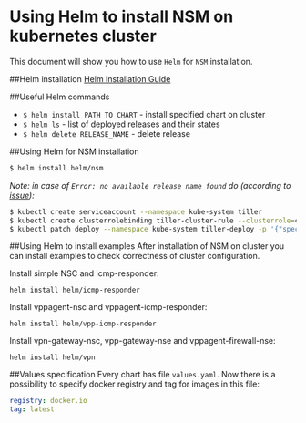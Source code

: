 # Using Helm to install NSM on kubernetes cluster

This document will show you how to use `Helm` for `NSM` installation. 

##Helm installation
[Helm Installation Guide](https://helm.sh/docs/using_helm/#quickstart-guide)

##Useful Helm commands
* `$ helm install PATH_TO_CHART` - install specified chart on cluster
* `$ helm ls` - list of deployed releases and their states
* `$ helm delete RELEASE_NAME` - delete release

##Using Helm for NSM installation
```bash
$ helm install helm/nsm
```

*Note: in case of `Error: no available release name found` do (according to [issue](https://github.com/helm/helm/issues/4412)):*
```bash
$ kubectl create serviceaccount --namespace kube-system tiller
$ kubectl create clusterrolebinding tiller-cluster-rule --clusterrole=cluster-admin --serviceaccount=kube-system:tiller
$ kubectl patch deploy --namespace kube-system tiller-deploy -p '{"spec":{"template":{"spec":{"serviceAccount":"tiller"}}}}'
```

##Using Helm to install examples
After installation of NSM on cluster you can install examples to check correctness of cluster configuration.

Install simple NSC and icmp-responder:
```
helm install helm/icmp-responder
```

Install vppagent-nsc and vppagent-icmp-responder:
```
helm install helm/vpp-icmp-responder
```

Install vpn-gateway-nsc, vpp-gateway-nse and vppagent-firewall-nse:
```
helm install helm/vpn
```

##Values specification
Every chart has file `values.yaml`. Now there is a possibility to specify docker registry and tag for images in this file:

```yaml
registry: docker.io
tag: latest
```